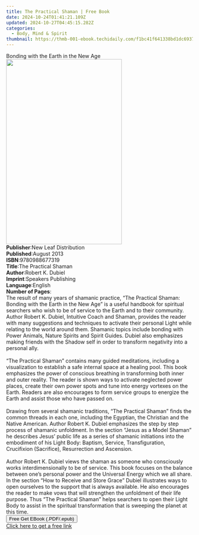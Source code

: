 ```yaml
---
title: The Practical Shaman | Free Book
date: 2024-10-24T01:41:21.109Z
updated: 2024-10-27T04:45:15.282Z
categories:
  - Body, Mind & Spirit
thumbnail: https://thmb-001-ebook.techidaily.com/f1bc41f641338bd1dc693765254aaddf2da0a7a6519a2e711b9c61427e0e2902.jpg
---
```

<main id="book-container">
  <div class="flex flex-col">
    <div class="book-brief flex-1 py-6 px-4 sm:p-6 md:py-10 md:px-8">
      <!-- brief-->
      <div class="book-brief-main">Bonding with the Earth in the New Age</div>
    </div>
    <div
      class="book-meta-info flex-1 grid gap-4 col-start-1 col-end-3 row-start-1 sm:mb-6 sm:grid-cols-4 lg:gap-6 lg:col-start-2 lg:row-end-6 lg:row-span-6 lg:mb-0"
    >
      <div
        class="book-meta-info-left place-content-center mt-4 p-4 text-sm leading-6 col-start-2 col-span-2 dark:text-slate-400"
      >
        <img
          class="w-full h-500 object-cover rounded-lg sm:h-255 sm:col-span-2 lg:col-span-full"
          src="https://img-001-ebook.techidaily.com/ad7634b3fc8ac3a1969c2f107eb1695e48f771ef19e43766ab1d476cf725f570.jpg"
          alt=""
          width="312"
          height="500"
        />
      </div>
      <div
        class="book-meta-info-right mt-2 col-start-1 row-start-2 col-span-3 self-center"
      >
        <!-- meta data  -->
        <div class="flex flex-col px-4 md:px-8">
          <div class="flex-1">
            <strong>Publisher</strong>:<span class="px-2"
              >New Leaf Distribution</span
            >
          </div>
          <div class="flex-1">
            <strong>Published</strong>:<span class="px-2">August 2013</span>
          </div>
          <div class="flex-1">
            <strong>ISBN</strong>:<span class="px-2">9780988677319</span>
          </div>
          <div class="flex-1">
            <strong>Title</strong>:<span class="px-2"
              >The Practical Shaman</span
            >
          </div>
          <div class="flex-1">
            <strong>Author</strong>:<span class="px-2">Robert K. Dubiel</span>
          </div>
          <div class="flex-1">
            <strong>Imprint</strong>:<span class="px-2"
              >Speakers Publishing</span
            >
          </div>
          <div class="flex-1">
            <strong>Language</strong>:<span class="px-2">English</span>
          </div>
          <div class="flex-1">
            <strong>Number of Pages</strong>:<span class="px-2"></span>
          </div>
        </div>
      </div>
    </div>
    <div class="book-description flex-1 py-6 px-4 sm:p-6 md:py-10 md:px-8">
      <div class="book-description-main">
        <div accordion-content="" id="description">
          The result of many years of shamanic practice, “The Practical Shaman:
          Bonding with the Earth in the New Age” is a useful handbook for
          spiritual searchers who wish to be of service to the Earth and to
          their community. Author Robert K. Dubiel, Intuitive Coach and Shaman,
          provides the reader with many suggestions and techniques to activate
          their personal Light while relating to the world around them. Shamanic
          topics include bonding with Power Animals, Nature Spirits and Spirit
          Guides. Dubiel also emphasizes making friends with the Shadow self in
          order to transform negativity into a personal ally.<br /><br />“The
          Practical Shaman” contains many guided meditations, including a
          visualization to establish a safe internal space at a healing pool.
          This book emphasizes the power of conscious breathing in transforming
          both inner and outer reality. The reader is shown ways to activate
          neglected power places, create their own power spots and tune into
          energy vortexes on the Earth. Readers are also encourages to form
          service groups to energize the Earth and assist those who have passed
          on.<br /><br />Drawing from several shamanic traditions, “The
          Practical Shaman” finds the common threads in each one, including the
          Egyptian, the Christian and the Native American. Author Robert K.
          Dubiel emphasizes the step by step process of shamanic unfoldment. In
          the section “Jesus as a Model Shaman” he describes Jesus’ public life
          as a series of shamanic initiations into the embodiment of his Light
          Body: Baptism, Service, Transfiguration, Crucifixion (Sacrifice),
          Resurrection and Ascension.<br /><br />Author Robert K. Dubiel views
          the shaman as someone who consciously works interdimensionally to be
          of service. This book focuses on the balance between one’s personal
          power and the Universal Energy which we all share. In the section “How
          to Receive and Store Grace” Dubiel illustrates ways to open ourselves
          to the support that is always available. He also encourages the reader
          to make vows that will strengthen the unfoldment of their life
          purpose. Thus “The Practical Shaman” helps searchers to open their
          Light Body to assist in the spiritual transformation that is sweeping
          the planet at this time.
        </div>
        <div class="accordion-fader"></div>
      </div>
    </div>
    <div class="book-excerpts flex-1 py-6 px-4 sm:p-6 md:py-10 md:px-8"></div>
    <div
      class="book-about-author flex-1 py-6 px-4 sm:p-6 md:py-10 md:px-8"
    ></div>
    <div class="book-free-get flex-1 py-6 px-4 sm:p-6 md:py-10 md:px-8">
      <button
        id="btn-free-get"
        class="bg-blue-500 hover:bg-blue-700 text-white font-bold py-2 px-4 rounded"
      >
        Free Get EBook (.PDF/.epub)
      </button>
      <div id="countdown-display" class="px-2 text-lg mt-2"></div>
      <a
        id="free-link"
        class="hidden bg-blue-500 hover:bg-blue-700 text-white font-bold py-2 px-4 rounded"
        href="https://www.ebooks.com/en-us/book/1337380/the-practical-shaman/robert-k-dubiel/"
        target="_blank"
        >Click here to get a free link</a
      >
    </div>
    <script>
      let countdownTime = 0;
      let countdownInterval = null;
      document
        .getElementById('btn-free-get')
        .addEventListener('click', startCountdown);
      function startCountdown() {
        countdownTime = new Date().getTime() + 60000 * 3;
        countdownInterval = setInterval(updateCountdown, 1000);
        document.getElementById('btn-free-get').disabled = true;
        document
          .getElementById('btn-free-get')
          .classList.add('bg-gray-500', 'cursor-not-allowed');
      }
      function updateCountdown() {
        let currentTime = new Date().getTime();
        let timeLeft = countdownTime - currentTime;
        let secondsLeft = Math.floor(timeLeft / 1000);
        document.getElementById('countdown-display').innerHTML =
          `Remaining time: ${secondsLeft} seconds.`;
        if (secondsLeft <= 0) {
          clearInterval(countdownInterval);
          document.getElementById('btn-free-get').classList.add('hidden');
          document.getElementById('free-link').classList.remove('hidden');
          document.getElementById('countdown-display').innerHTML = '';
        }
      }
    </script>
  </div>
</main>

<ins class="adsbygoogle"
      style="display:block"
      data-ad-client="ca-pub-7571918770474297"
      data-ad-slot="8358498916"
      data-ad-format="auto"
      data-full-width-responsive="true"></ins>
    